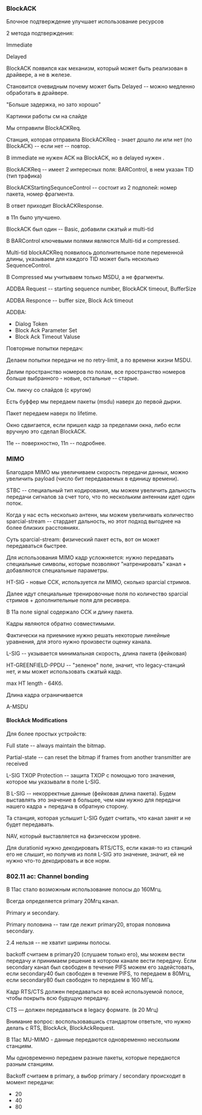 ### BlockACK

Блочное подтверждение улучшает использование ресурсов

2 метода подтверждения: 

Immediate

Delayed

BlockACK появился как механизм, который может быть реализован в драйвере, а не в железе.

Становится очевидным почему может быть Delayed -- можно медленно обработать в драйвере.

"Больше задержка, но зато хорошо"

Картинки работы см на слайде

Мы отправили BlockACKReq.

Станция, которая отправила BlockACKReq - знает дошло ли или нет (по BlockACK) -- если нет -- повтор.

В immediate не нужен ACK на BlockACK, но в delayed нужен .

BlockACKReq -- имеет 2 интересных поля: BARControl, в нем указан TID (тип трафика)

BlockACKStartingSequnceControl -- состоит из 2 подполей: номер пакета, номер фрагмента.

В ответ приходит BlockACKResponse.

в 11n было улучшено.

BlockACK был один -- Basic, добавили сжатый и multi-tid

В BARControl  ключевыми полями являются Multi-tid и compressed.

Multi-tid blockACKReq  появилось дополнительное поле переменной длины, указываем для каждого TID может быть несколько SequenceControl.

В Compressed мы учитываем только MSDU, а не фрагменты.

ADDBA Request -- starting sequence number, BlockACK timeout, BufferSize

ADDBA Responce -- buffer size, Block Ack timeout

ADDBA: 

- Dialog Token
- Block Ack Parameter Set
- Block Ack Timeout Valuse

Повторные попытки передач: 

Делаем попытки передачи не по retry-limit, а по времени жизни MSDU.

Делим пространство номеров по полам, все пространство номеров больше выбранного - новые, остальные -- старые.

См. пикчу со слайдов (с кругом)

Есть буффер мы передаем пакеты (msdu) наверх до первой дырки.

Пакет передаем наверх по lifetime.

Окно сдвигается, если пришел кадр за пределами окна, либо если вручную это сделал BlockACK.

11e -- поверхностно, 11n -- подробнее.

### MIMO

Благодаря MIMO мы увеличиваем скорость передачи данных, можно увеличить payload (число бит передаваемых в единицу времени).

STBC -- специальный тип кодирования, мы можем увеличить дальность передачи сигналов  за счет того, что по нескольким антеннам идет один поток.

Когда у нас есть несколько антенн, мы можем увеличивать количество sparcial-stream -- стардает дальность, но этот подход выгоднее на более близких расстояниях.

Суть sparcial-stream: физический пакет есть, вот он может передаваться быстрее.

Для использования MIMO кадр усложняется: нужно передавать специальные символы, которые  позволяют "натренировать" канал + добавляются специальные параметры.

HT-SIG - новые ССК, используется ли MIMO, сколько sparcial стримов.

Далее идут специальные тренировочные поля по количество sparcial стримов + дополнительные поля для ресивера.

В 11a поле signal содержало ССК и длину пакета.

Кадры являются обратно совместимыми.

Фактически на приемнике нужно решать некоторые линейные уравнения, для этого нужно произвести оценку канала.

L-SIG -- укзывается минимальная скорость, длина пакета (фейковая)

HT-GREENFIELD-PPDU -- "зеленое" поле, значит, что legacy-станций нет, и мы может использовать сжатый кадр.

max HT length - 64Кб.

Длина кадра ограничивается

A-MSDU

#### BlockAck Modifications

Для более простых устройств:

 Full state -- always maintain the bitmap.

Partial-state -- can reset the bitmap if frames from another transmitter are received

L-SIG TXOP Protection -- защита TXOP с помощью того значения, которое мы указывали в поле L-SIG.

В L-SIG -- некорректные данные (фейковая длина пакета). Будем выставлять это значение в большее, чем нам нужно для передачи нашего кадра + передача в обратную сторону.

Та станция, которая услышит L-SIG будет считать, что канал занят и не будет передавать.

NAV, который выставляется на физическом уровне.

Для durationid нужно декодировать RTS/CTS, если какая-то из станций его не слышит, но получив из поля L-SIG это значение, значит, ей не нужно что-то декодировать и все норм.

### 802.11 ac: Channel bonding

В 11ac стало возможным использование полосы до 160Мгц.

Всегда определяется primary 20Мгц канал.

Primary и secondary.

Primary половина -- там где лежит primary20, вторая половина secondary.

2.4 нельзя -- не хватит ширины полосы.

backoff считаем в primary20 (слушаем только его), мы можем вести передачу и принимаем решение в котором канале вести передачу. Если secondary канал был свободен в течение PIFS можем его задейстовать, если secondary40 был свободен в течение PIFS, то передаем в 80Мгц, если secondary80 был свободен то передаем в 160 МГц.

Кадр RTS/CTS должен передаваться во всей используемой полосе, чтобы покрыть всю будущую передачу.

CTS — должен передаваться в legacy формате. (в 20 Мгц)

Внимание вопрос: воспользовавшись стандартом ответьте, что нужно делать с RTS, BlockAck, BlockAckRequest.

В 11ac MU-MIMO - данные передаются одновременно нескольким станциям.

Мы одновременно передаем разные пакеты, которые передаются разным станциям.

Backoff считаем в primary, а выбор primary / secondary происходит в момент передачи:

- 20
- 40
- 80

